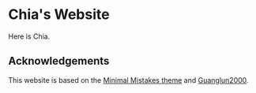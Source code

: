# Chia's Website

Here is Chia.

## Acknowledgements

This website is based on the [Minimal Mistakes theme](https://mademistakes.com/) and [Guanglun2000](https://github.com/GuangLun2000/GuangLun2000.github.io).
